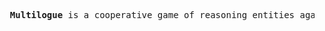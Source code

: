 <pre>
  <b>Multilogue</b> is a cooperative game of reasoning entities against ignorance, confusion and misunderstanding.
</pre>
